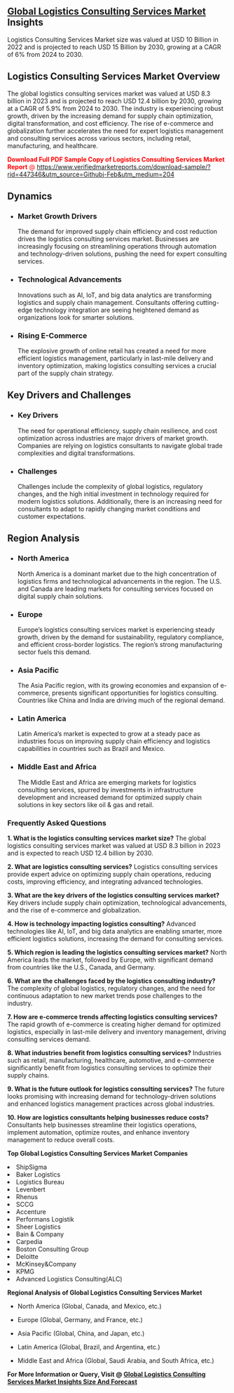 <h2><a href="https://www.verifiedmarketreports.com/download-sample/?rid=447346&amp;utm_source=Githubj&amp;utm_medium=204" target="_blank">Global Logistics Consulting Services Market</a> Insights</h2><p>Logistics Consulting Services Market size was valued at USD 10 Billion in 2022 and is projected to reach USD 15 Billion by 2030, growing at a CAGR of 6% from 2024 to 2030.</p><p> <h2>Logistics Consulting Services Market Overview</h2> <p>The global logistics consulting services market was valued at USD 8.3 billion in 2023 and is projected to reach USD 12.4 billion by 2030, growing at a CAGR of 5.9% from 2024 to 2030. The industry is experiencing robust growth, driven by the increasing demand for supply chain optimization, digital transformation, and cost efficiency. The rise of e-commerce and globalization further accelerates the need for expert logistics management and consulting services across various sectors, including retail, manufacturing, and healthcare.</p> <p><p><span class=""><span style="color: #ff0000;"><strong>Download Full PDF Sample Copy of Logistics Consulting Services Market Report</strong> @ </span><a href="https://www.verifiedmarketreports.com/download-sample/?rid=447346&amp;utm_source=Githubj-Feb&amp;utm_medium=204" target="_blank">https://www.verifiedmarketreports.com/download-sample/?rid=447346&amp;utm_source=Githubj-Feb&amp;utm_medium=204</a></span></p></p> <h2>Dynamics</h2> <ul> <li><h3>Market Growth Drivers</h3> <p>The demand for improved supply chain efficiency and cost reduction drives the logistics consulting services market. Businesses are increasingly focusing on streamlining operations through automation and technology-driven solutions, pushing the need for expert consulting services.</p> </li> <li><h3>Technological Advancements</h3> <p>Innovations such as AI, IoT, and big data analytics are transforming logistics and supply chain management. Consultants offering cutting-edge technology integration are seeing heightened demand as organizations look for smarter solutions.</p> </li> <li><h3>Rising E-Commerce</h3> <p>The explosive growth of online retail has created a need for more efficient logistics management, particularly in last-mile delivery and inventory optimization, making logistics consulting services a crucial part of the supply chain strategy.</p> </li> </ul> <h2>Key Drivers and Challenges</h2> <ul> <li><h3>Key Drivers</h3> <p>The need for operational efficiency, supply chain resilience, and cost optimization across industries are major drivers of market growth. Companies are relying on logistics consultants to navigate global trade complexities and digital transformations.</p> </li> <li><h3>Challenges</h3> <p>Challenges include the complexity of global logistics, regulatory changes, and the high initial investment in technology required for modern logistics solutions. Additionally, there is an increasing need for consultants to adapt to rapidly changing market conditions and customer expectations.</p> </li> </ul> <h2>Region Analysis</h2> <ul> <li><h3>North America</h3> <p>North America is a dominant market due to the high concentration of logistics firms and technological advancements in the region. The U.S. and Canada are leading markets for consulting services focused on digital supply chain solutions.</p> </li> <li><h3>Europe</h3> <p>Europe’s logistics consulting services market is experiencing steady growth, driven by the demand for sustainability, regulatory compliance, and efficient cross-border logistics. The region’s strong manufacturing sector fuels this demand.</p> </li> <li><h3>Asia Pacific</h3> <p>The Asia Pacific region, with its growing economies and expansion of e-commerce, presents significant opportunities for logistics consulting. Countries like China and India are driving much of the regional demand.</p> </li> <li><h3>Latin America</h3> <p>Latin America’s market is expected to grow at a steady pace as industries focus on improving supply chain efficiency and logistics capabilities in countries such as Brazil and Mexico.</p> </li> <li><h3>Middle East and Africa</h3> <p>The Middle East and Africa are emerging markets for logistics consulting services, spurred by investments in infrastructure development and increased demand for optimized supply chain solutions in key sectors like oil & gas and retail.</p> </li> </ul> <h3>Frequently Asked Questions</h3> <p><strong>1. What is the logistics consulting services market size?</strong> The global logistics consulting services market was valued at USD 8.3 billion in 2023 and is expected to reach USD 12.4 billion by 2030.</p> <p><strong>2. What are logistics consulting services?</strong> Logistics consulting services provide expert advice on optimizing supply chain operations, reducing costs, improving efficiency, and integrating advanced technologies.</p> <p><strong>3. What are the key drivers of the logistics consulting services market?</strong> Key drivers include supply chain optimization, technological advancements, and the rise of e-commerce and globalization.</p> <p><strong>4. How is technology impacting logistics consulting?</strong> Advanced technologies like AI, IoT, and big data analytics are enabling smarter, more efficient logistics solutions, increasing the demand for consulting services.</p> <p><strong>5. Which region is leading the logistics consulting services market?</strong> North America leads the market, followed by Europe, with significant demand from countries like the U.S., Canada, and Germany.</p> <p><strong>6. What are the challenges faced by the logistics consulting industry?</strong> The complexity of global logistics, regulatory changes, and the need for continuous adaptation to new market trends pose challenges to the industry.</p> <p><strong>7. How are e-commerce trends affecting logistics consulting services?</strong> The rapid growth of e-commerce is creating higher demand for optimized logistics, especially in last-mile delivery and inventory management, driving consulting services demand.</p> <p><strong>8. What industries benefit from logistics consulting services?</strong> Industries such as retail, manufacturing, healthcare, automotive, and e-commerce significantly benefit from logistics consulting services to optimize their supply chains.</p> <p><strong>9. What is the future outlook for logistics consulting services?</strong> The future looks promising with increasing demand for technology-driven solutions and enhanced logistics management practices across global industries.</p> <p><strong>10. How are logistics consultants helping businesses reduce costs?</strong> Consultants help businesses streamline their logistics operations, implement automation, optimize routes, and enhance inventory management to reduce overall costs.</p> </p><p><strong>Top Global Logistics Consulting Services Market Companies</strong></p><div data-test-id=""><p><li>ShipSigma</li><li> Baker Logistics</li><li> Logistics Bureau</li><li> Levenbert</li><li> Rhenus</li><li> SCCG</li><li> Accenture</li><li> Performans Logistik</li><li> Sheer Logistics</li><li> Bain & Company</li><li> Carpedia</li><li> Boston Consulting Group</li><li> Deloitte</li><li> McKinsey&Company</li><li> KPMG</li><li> Advanced Logistics Consulting(ALC)</li></p><div><strong>Regional Analysis of&nbsp;Global Logistics Consulting Services Market</strong></div><ul><li dir="ltr"><p dir="ltr">North America&nbsp;(Global, Canada, and Mexico, etc.)</p></li><li dir="ltr"><p dir="ltr">Europe (Global, Germany, and France, etc.)</p></li><li dir="ltr"><p dir="ltr">Asia Pacific&nbsp;(Global, China, and Japan, etc.)</p></li><li dir="ltr"><p dir="ltr">Latin America&nbsp;(Global, Brazil, and Argentina, etc.)</p></li><li dir="ltr">Middle East and Africa&nbsp;(Global, Saudi Arabia, and South Africa, etc.)</li></ul><p><strong>For More Information or Query, Visit @&nbsp;</strong><strong><a href="https://www.verifiedmarketreports.com/product/logistics-consulting-services-market/?utm_source=Githubj&amp;utm_medium=204" target="_blank">Global Logistics Consulting Services Market Insights Size And Forecast</a></strong></p></div>
